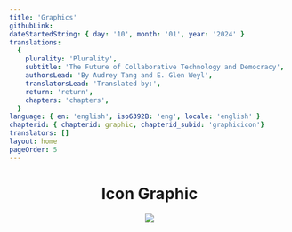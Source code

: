 ```yaml
---
title: 'Graphics'
githubLink:
dateStartedString: { day: '10', month: '01', year: '2024' }
translations:
  {
    plurality: 'Plurality',
    subtitle: 'The Future of Collaborative Technology and Democracy',
    authorsLead: 'By Audrey Tang and E. Glen Weyl',
    translatorsLead: 'Translated by:',
    return: 'return',
    chapters: 'chapters',
  }
language: { en: 'english', iso6392B: 'eng', locale: 'english' }
chapterid: { chapterid: graphic, chapterid_subid: 'graphicicon'}
translators: []
layout: home
pageOrder: 5
---
```

<center>

# Icon Graphic
<img src='https://raw.githubusercontent.com/akinorioyama/plurality.net/main/src/site/_includes/favicons/logo.png'>
</center>
